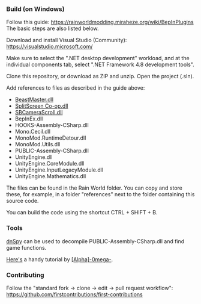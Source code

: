 ### Build (on Windows)
Follow this guide: https://rainworldmodding.miraheze.org/wiki/BepInPlugins  
The basic steps are also listed below.

Download and install Visual Studio (Community): https://visualstudio.microsoft.com/

Make sure to select the ".NET desktop development" workload, and at the individual components tab, select ".NET Framework 4.8 development tools".

Clone this repository, or download as ZIP and unzip. Open the project (.sln).

Add references to files as described in the guide above:
- [BeastMaster.dll](https://github.com/NoirCatto/BeastMaster)
- [SplitScreen Co-op.dll](https://github.com/henpemaz/RemixMods)
- [SBCameraScroll.dll](https://github.com/SchuhBaum/SBCameraScroll)
- BepInEx.dll
- HOOKS-Assembly-CSharp.dll
- Mono.Cecil.dll
- MonoMod.RuntimeDetour.dll
- MonoMod.Utils.dll
- PUBLIC-Assembly-CSharp.dll
- UnityEngine.dll
- UnityEngine.CoreModule.dll
- UnityEngine.InputLegacyModule.dll
- UnityEngine.Mathematics.dll

The files can be found in the Rain World folder. You can copy and store these, for example, in a folder "references" next to the folder containing this source code.

You can build the code using the shortcut CTRL + SHIFT + B.


### Tools
[dnSpy](https://github.com/dnSpy/dnSpy) can be used to decompile PUBLIC-Assembly-CSharp.dll and find game functions.

[Here's](https://www.youtube.com/watch?v=1ckUvTtZaVY) a handy tutorial by [\[Alpha\]-0mega-](https://www.youtube.com/@0megaD).


### Contributing
Follow the "standard fork -> clone -> edit -> pull request workflow": https://github.com/firstcontributions/first-contributions
